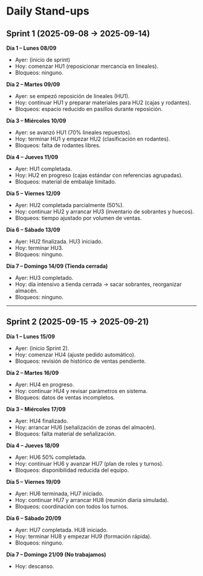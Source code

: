 # Daily Stand-ups

## Sprint 1 (2025-09-08 → 2025-09-14)

**Día 1 – Lunes 08/09**  
- Ayer: (inicio de sprint)  
- Hoy: comenzar HU1 (reposicionar mercancía en lineales).  
- Bloqueos: ninguno.

**Día 2 – Martes 09/09**  
- Ayer: se empezó reposición de lineales (HU1).  
- Hoy: continuar HU1 y preparar materiales para HU2 (cajas y rodantes).  
- Bloqueos: espacio reducido en pasillos durante reposición.

**Día 3 – Miércoles 10/09**  
- Ayer: se avanzó HU1 (70% lineales repuestos).  
- Hoy: terminar HU1 y empezar HU2 (clasificación en rodantes).  
- Bloqueos: falta de rodantes libres.

**Día 4 – Jueves 11/09**  
- Ayer: HU1 completada.  
- Hoy: HU2 en progreso (cajas estándar con referencias agrupadas).  
- Bloqueos: material de embalaje limitado.

**Día 5 – Viernes 12/09**  
- Ayer: HU2 completada parcialmente (50%).  
- Hoy: continuar HU2 y arrancar HU3 (inventario de sobrantes y huecos).  
- Bloqueos: tiempo ajustado por volumen de ventas.

**Día 6 – Sábado 13/09**  
- Ayer: HU2 finalizada. HU3 iniciado.  
- Hoy: terminar HU3.  
- Bloqueos: ninguno.

**Día 7 – Domingo 14/09 (Tienda cerrada)**  
- Ayer: HU3 completado.  
- Hoy: día intensivo a tienda cerrada → sacar sobrantes, reorganizar almacén.  
- Bloqueos: ninguno.

---

## Sprint 2 (2025-09-15 → 2025-09-21)

**Día 1 – Lunes 15/09**  
- Ayer: (inicio Sprint 2).  
- Hoy: comenzar HU4 (ajuste pedido automático).  
- Bloqueos: revisión de histórico de ventas pendiente.

**Día 2 – Martes 16/09**  
- Ayer: HU4 en progreso.  
- Hoy: continuar HU4 y revisar parámetros en sistema.  
- Bloqueos: datos de ventas incompletos.

**Día 3 – Miércoles 17/09**  
- Ayer: HU4 finalizado.  
- Hoy: arrancar HU6 (señalización de zonas del almacén).  
- Bloqueos: falta material de señalización.

**Día 4 – Jueves 18/09**  
- Ayer: HU6 50% completada.  
- Hoy: continuar HU6 y avanzar HU7 (plan de roles y turnos).  
- Bloqueos: disponibilidad reducida del equipo.

**Día 5 – Viernes 19/09**  
- Ayer: HU6 terminada, HU7 iniciado.  
- Hoy: continuar HU7 y arrancar HU8 (reunión diaria simulada).  
- Bloqueos: coordinación con todos los turnos.

**Día 6 – Sábado 20/09**  
- Ayer: HU7 completada. HU8 iniciado.  
- Hoy: terminar HU8 y empezar HU9 (formación rápida).  
- Bloqueos: ninguno.

**Día 7 – Domingo 21/09 (No trabajamos)**  
- Hoy: descanso.  
